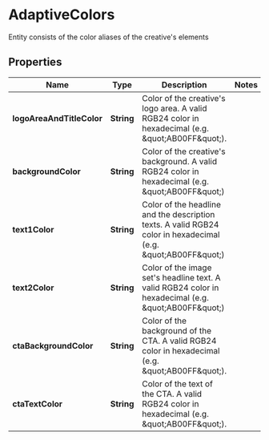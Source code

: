 

# AdaptiveColors

Entity consists of the color aliases of the creative's elements

## Properties

| Name | Type | Description | Notes |
|------------ | ------------- | ------------- | -------------|
|**logoAreaAndTitleColor** | **String** | Color of the creative&#39;s logo area.  A valid RGB24 color in hexadecimal (e.g. \&quot;AB00FF\&quot;). |  |
|**backgroundColor** | **String** | Color of the creative&#39;s background.  A valid RGB24 color in hexadecimal (e.g. \&quot;AB00FF\&quot;) |  |
|**text1Color** | **String** | Color of the headline and the description texts.  A valid RGB24 color in hexadecimal (e.g. \&quot;AB00FF\&quot;) |  |
|**text2Color** | **String** | Color of the image set&#39;s headline text.  A valid RGB24 color in hexadecimal (e.g. \&quot;AB00FF\&quot;) |  |
|**ctaBackgroundColor** | **String** | Color of the background of the CTA.  A valid RGB24 color in hexadecimal (e.g. \&quot;AB00FF\&quot;). |  |
|**ctaTextColor** | **String** | Color of the text of the CTA.  A valid RGB24 color in hexadecimal (e.g. \&quot;AB00FF\&quot;). |  |



